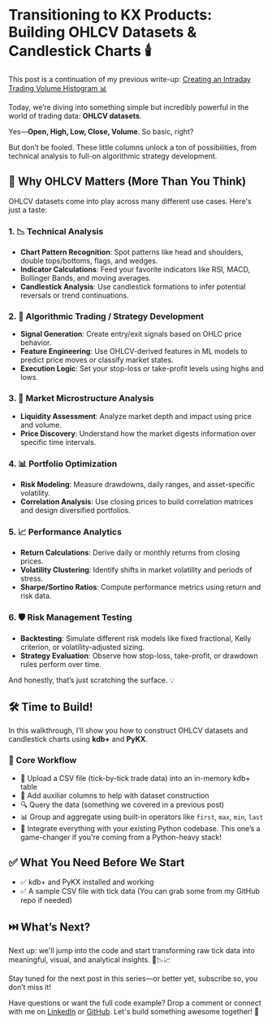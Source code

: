 # Transitioning to KX Products: Building OHLCV Datasets & Candlestick Charts 🕯️

This post is a continuation of my previous write-up: [Creating an Intraday Trading Volume Histogram 📊](#)

Today, we’re diving into something simple but incredibly powerful in the world of trading data: **OHLCV datasets**.

Yes—**Open, High, Low, Close, Volume**. So basic, right?

But don’t be fooled. These little columns unlock a ton of possibilities, from technical analysis to full-on algorithmic strategy development.

## 🧩 Why OHLCV Matters (More Than You Think)

OHLCV datasets come into play across many different use cases. Here's just a taste:

### 1. 📉 Technical Analysis

- **Chart Pattern Recognition**: Spot patterns like head and shoulders, double tops/bottoms, flags, and wedges.
- **Indicator Calculations**: Feed your favorite indicators like RSI, MACD, Bollinger Bands, and moving averages.
- **Candlestick Analysis**: Use candlestick formations to infer potential reversals or trend continuations.

### 2. 🤖 Algorithmic Trading / Strategy Development

- **Signal Generation**: Create entry/exit signals based on OHLC price behavior.
- **Feature Engineering**: Use OHLCV-derived features in ML models to predict price moves or classify market states.
- **Execution Logic**: Set your stop-loss or take-profit levels using highs and lows.

### 3. 🔬 Market Microstructure Analysis

- **Liquidity Assessment**: Analyze market depth and impact using price and volume.
- **Price Discovery**: Understand how the market digests information over specific time intervals.

### 4. 📊 Portfolio Optimization

- **Risk Modeling**: Measure drawdowns, daily ranges, and asset-specific volatility.
- **Correlation Analysis**: Use closing prices to build correlation matrices and design diversified portfolios.

### 5. 📈 Performance Analytics

- **Return Calculations**: Derive daily or monthly returns from closing prices.
- **Volatility Clustering**: Identify shifts in market volatility and periods of stress.
- **Sharpe/Sortino Ratios**: Compute performance metrics using return and risk data.

### 6. 🛡️ Risk Management Testing

- **Backtesting**: Simulate different risk models like fixed fractional, Kelly criterion, or volatility-adjusted sizing.
- **Strategy Evaluation**: Observe how stop-loss, take-profit, or drawdown rules perform over time.

And honestly, that’s just scratching the surface. 💡


## 🛠️ Time to Build!

In this walkthrough, I’ll show you how to construct OHLCV datasets and candlestick charts using **kdb+** and **PyKX**.

### 🧪 Core Workflow

- 📂 Upload a CSV file (tick-by-tick trade data) into an in-memory kdb+ table  
- 🧱 Add auxiliar columns to help with dataset construction 
- 🔍 Query the data (something we covered in a previous post)  
- 📊 Group and aggregate using built-in operators like `first`, `max`, `min`, `last`  
- 🧬 Integrate everything with your existing Python codebase. This one’s a game-changer if you're coming from a Python-heavy stack!


## ✅ What You Need Before We Start

- ✅ kdb+ and PyKX installed and working  
- ✅ A sample CSV file with tick data (You can grab some from my GitHub repo if needed)


## ⏭️ What’s Next?

Next up: we'll jump into the code and start transforming raw tick data into meaningful, visual, and analytical insights. 🔧📉📈

Stay tuned for the next post in this series—or better yet, subscribe so, you don’t miss it!


Have questions or want the full code example? Drop a comment or connect with me on [LinkedIn](#) or [GitHub](#). Let's build something awesome together! 🙌
